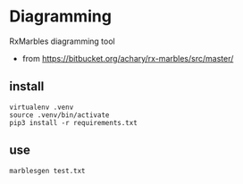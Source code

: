 # Diagramming

RxMarbles diagramming tool

- from <https://bitbucket.org/achary/rx-marbles/src/master/>

## install

    virtualenv .venv
    source .venv/bin/activate
    pip3 install -r requirements.txt

## use

    marblesgen test.txt

